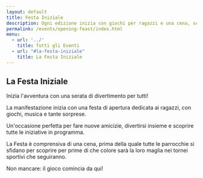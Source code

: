 ```yaml
---
layout: default
title: Festa Iniziale
description: Ogni edizione inizia con giochi per ragazzi e una cena, seguita da balli di gruppo 
permalink: /events/opening-feast/index.html
menu:
  - url: '../'
    title: Tutti gli Eventi
  - url: "#la-festa-iniziale"
    title: La Festa Iniziale
---
```


## La Festa Iniziale

Inizia l'avventura con una serata di divertimento per tutti!

La manifestazione inizia con una festa di apertura dedicata ai ragazzi, con giochi, musica e tante sorprese.

Un'occasione perfetta per fare nuove amicizie, divertirsi insieme e scoprire tutte le iniziative in programma.

La Festa è comprensiva di una cena, prima della quale tutte le parrocchie si sfidano per scoprire per prime di che colore sarà
la loro maglia nei tornei sportivi che seguiranno.

Non mancare: il gioco comincia da qui!